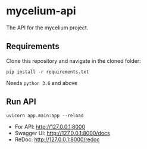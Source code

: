 # mycelium-api
The API for the mycelium project.

## Requirements
Clone this repository and navigate in the cloned folder:
```
pip install -r requirements.txt
```
Needs `python 3.6` and above

## Run API 
```
uvicorn app.main:app --reload
```

* For API: http://127.0.0.1:8000
* Swagger UI: http://127.0.0.1:8000/docs
* ReDoc: http://127.0.0.1:8000/redoc